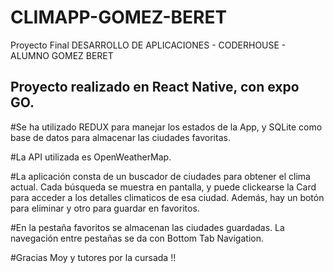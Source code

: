 # CLIMAPP-GOMEZ-BERET
Proyecto Final DESARROLLO DE APLICACIONES - CODERHOUSE - ALUMNO GOMEZ BERET

## Proyecto realizado en React Native, con expo GO.

#Se ha utilizado REDUX para manejar los estados de la App, y SQLite como base de datos para almacenar las ciudades favoritas.

#La API utilizada es OpenWeatherMap.

#La aplicación consta de un buscador de ciudades para obtener el clima actual. Cada búsqueda se muestra en pantalla, y puede clickearse la Card para acceder a los detalles climaticos de esa ciudad.
Además, hay un botón para eliminar y otro para guardar en favoritos.

#En la pestaña favoritos se almacenan las ciudades guardadas. La navegación entre pestañas se da con Bottom Tab Navigation.


#Gracias Moy y tutores por la cursada !!

